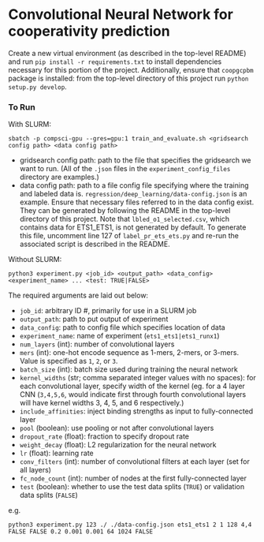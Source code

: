 # Convolutional Neural Network for cooperativity prediction

Create a new virtual environment (as described in the top-level README) and run `pip install -r
requirements.txt` to install dependencies necessary for this portion of the project. Additionally,
ensure that `coopgcpbm` package is installed: from the top-level directory of this project run
`python setup.py develop`.

### To Run
With SLURM:
```
sbatch -p compsci-gpu --gres=gpu:1 train_and_evaluate.sh <gridsearch config path> <data config path>
```
- gridsearch config path: path to the file that specifies the gridsearch we want to run. (All of the
`.json` files in the `experiment_config_files` directory are examples.)
- data config path: path to a file config file specifying where the training and labeled data is. 
`regression/deep_learning/data-config.json` is an example. Ensure that necessary files referred to in the data config
exist. They can be generated by following the README in the top-level directory of this project. Note that
`lbled_o1_selected.csv`, which contains data for ETS1_ETS1, is not generated by default. To generate this file, 
uncomment line 127 of `label_pr_ets_ets.py` and re-run the associated script is described in the README.

Without SLURM:
```
python3 experiment.py <job_id> <output_path> <data_config> <experiment_name> ... <test: TRUE|FALSE>

```
The required arguments are laid out below:
- `job_id`: arbitrary ID #, primarily for use in a SLURM job
- `output_path`: path to put output of experiment
- `data_config`: path to config file which specifies location of data
- `experiment_name`: name of experiment (`ets1_ets1|ets1_runx1`)
- `num_layers` (int): number of convolutional layers
- `mers` (int): one-hot encode sequence as 1-mers, 2-mers, or 3-mers. Value is specified as `1`, `2`, or `3`.
- `batch_size` (int): batch size used during training the neural network
- `kernel_widths` (str; comma separated integer values with no spaces): for each convolutional layer, specify width of the kernel
  (eg. for a 4 layer CNN (`3,4,5,6`, would indicate first through fourth convolutional layers 
will have kernel widths 3, 4, 5, and 6 respectively.)
- `include_affinities`: inject binding strengths as input to fully-connected layer
- `pool` (boolean): use pooling or not after convolutional layers
- `dropout_rate` (float): fraction to specify dropout rate
- `weight_decay` (float): L2 regularization for the neural network
- `lr` (float): learning rate
- `conv_filters` (int): number of convolutional filters at each layer (set for all layers)
- `fc_node_count` (int): number of nodes at the first fully-connected layer
- `test` (boolean): whether to use the test data splits (`TRUE`) or validation data splits (`FALSE`)

e.g.
```
python3 experiment.py 123 ./ ./data-config.json ets1_ets1 2 1 128 4,4 FALSE FALSE 0.2 0.001 0.001 64 1024 FALSE
```